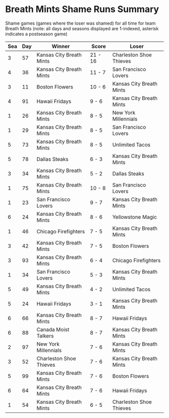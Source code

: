 # Breath Mints Shame Runs Summary



Shame games (games where the loser was shamed) for all time for team Breath Mints (note: all days and seasons displayed are 1-indexed, asterisk indicates a postseason game)


| Sea | Day | Winner | Score | Loser | 
| ------ |------ |------ |------ |------ |
| 3 | 57 | Kansas City Breath Mints | 21 - 16 | Charleston Shoe Thieves | 
| 4 | 36 | Kansas City Breath Mints | 11 - 7 | San Francisco Lovers | 
| 3 | 11 | Boston Flowers | 10 - 6 | Kansas City Breath Mints | 
| 4 | 91 | Hawaii Fridays | 9 - 6 | Kansas City Breath Mints | 
| 1 | 26 | Kansas City Breath Mints | 8 - 5 | New York Millennials | 
| 1 | 29 | Kansas City Breath Mints | 8 - 5 | San Francisco Lovers | 
| 5 | 73 | Kansas City Breath Mints | 8 - 5 | Unlimited Tacos | 
| 5 | 78 | Dallas Steaks | 6 - 3 | Kansas City Breath Mints | 
| 3 | 34 | Kansas City Breath Mints | 5 - 2 | Dallas Steaks | 
| 1 | 75 | Kansas City Breath Mints | 10 - 8 | San Francisco Lovers | 
| 1 | 23 | San Francisco Lovers | 9 - 7 | Kansas City Breath Mints | 
| 6 | 24 | Kansas City Breath Mints | 8 - 6 | Yellowstone Magic | 
| 1 | 46 | Chicago Firefighters | 7 - 5 | Kansas City Breath Mints | 
| 3 | 42 | Kansas City Breath Mints | 7 - 5 | Boston Flowers | 
| 3 | 93 | Kansas City Breath Mints | 6 - 4 | Chicago Firefighters | 
| 1 | 34 | San Francisco Lovers | 5 - 3 | Kansas City Breath Mints | 
| 5 | 49 | Kansas City Breath Mints | 4 - 2 | Unlimited Tacos | 
| 5 | 24 | Hawaii Fridays | 3 - 1 | Kansas City Breath Mints | 
| 6 | 66 | Kansas City Breath Mints | 8 - 7 | Hawaii Fridays | 
| 6 | 88 | Canada Moist Talkers | 8 - 7 | Kansas City Breath Mints | 
| 2 | 97 | New York Millennials | 7 - 6 | Kansas City Breath Mints | 
| 3 | 52 | Charleston Shoe Thieves | 7 - 6 | Kansas City Breath Mints | 
| 5 | 99 | Kansas City Breath Mints | 7 - 6 | Boston Flowers | 
| 6 | 64 | Kansas City Breath Mints | 7 - 6 | Hawaii Fridays | 
| 1 | 54 | Kansas City Breath Mints | 6 - 5 | Charleston Shoe Thieves | 



